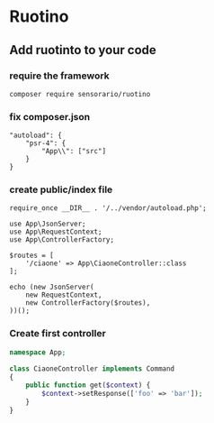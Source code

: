 # Ruotino

## Add ruotinto to your code

### require the framework

```
composer require sensorario/ruotino
```

### fix composer.json

```
"autoload": {
	"psr-4": {
		"App\\": ["src"]
	}
}
```

### create public/index file

```
require_once __DIR__ . '/../vendor/autoload.php';

use App\JsonServer;
use App\RequestContext;
use App\ControllerFactory;

$routes = [
    '/ciaone' => App\CiaoneController::class
];

echo (new JsonServer(
    new RequestContext,
    new ControllerFactory($routes),
))();
```

### Create first controller

```php
namespace App;

class CiaoneController implements Command
{
    public function get($context) {
        $context->setResponse(['foo' => 'bar']);
    }
}
```
